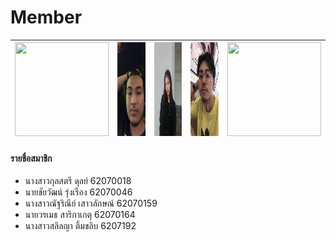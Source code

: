 # Member
|<img src="/readmeE/fah.jpg" width="150px" height="150px">|<img src="/readme/Bean1.jpg" width="150px" height="150px">|<img src="/readme/ang.jpg" width="150px" height="150px">|<img src="/readme/evez.jpg" width="150px" height="150px">|<img src="/readme/scence.jpg" width="150px" height="150px">|
|:-----:|:-----:|:-----:|:-----:|:-----:|

#### รายชื่อสมาชิก
- นางสาวกุลสตรี  ดุลย์    62070018
- นายชัยวัฒน์   รุ่งเรือง  62070046
- นางสาวณัฐริณีย์ เสาวลักษณ์  62070159
- นายวรเมธ  สาริกาเกตุ  62070164
- นางสาวสลิลญา ติ้มขลิบ  6207192
